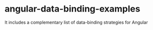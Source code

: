 # angular-data-binding-examples
It includes a complementary list of data-binding strategies for Angular
